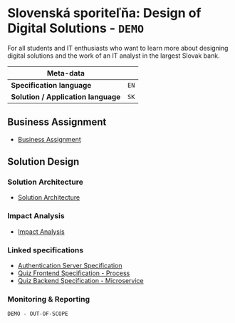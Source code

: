 # Slovenská sporiteľňa: Design of Digital Solutions - `DEMO`
For all students and IT enthusiasts who want to learn more about designing digital solutions and the work of an IT analyst in the largest Slovak bank.

| Meta-data                                        |                 |
| ------------------------------------------------ | --------------- |
| **Specification language**                       | `EN`            |
| **Solution / Application language**              | `SK`            |

## Business Assignment
- [Business Assignment](business_assignment/business_assignment.md)

## Solution Design

### Solution Architecture
- [Solution Architecture](solution_design/solution_architecture/solution_architecture.md)

### Impact Analysis
- [Impact Analysis](solution_design/impact_analysis/impact_analysis.md)

### Linked specifications
- [Authentication Server Specification](specifications/authentication_server_spec/authentication_server.md)
- [Quiz Frontend Specification - Process](specifications/quiz_frontend_spec/quiz_frontend_spec.md)
- [Quiz Backend Specification - Microservice](specifications/quiz_backend_spec/quiz_backend_spec.md)

### Monitoring & Reporting
`DEMO - OUT-OF-SCOPE`